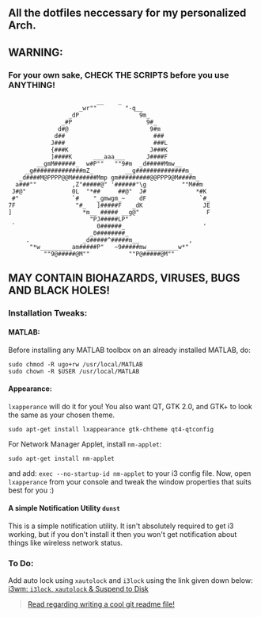 ## All the dotfiles neccessary for my personalized Arch.
## WARNING: 
### For your own sake, CHECK THE SCRIPTS before you use ANYTHING!

 
                             __    _
                        _wr""        "-q__
                     _dP                 9m_
                   _#P                     9#_
                  d#@                       9#m
                 d##                         ###
                J###                         ###L
                {###K                       J###K
                ]####K      ___aaa___      J####F
            __gmM######_  w#P""   ""9#m  _d#####Mmw__
         _g##############mZ_         __g##############m_
       _d####M@PPPP@@M#######Mmp gm#########@@PPP9@M####m_
      a###""          ,Z"#####@" '######"\g          ""M##m
     J#@"             0L  "*##     ##@"  J#              *#K
     #"               `#    "_gmwgm_~    dF               `#_
    7F                 "#_   ]#####F   _dK                 JE
    ]                    *m__ ##### __g@"                   F
                           "PJ#####LP"
     `                       0######_                      '
                           _0########_
         .               _d#####^#####m__              ,
          "*w_________am#####P"   ~9#####mw_________w*"
              ""9@#####@M""           ""P@#####@M""

          
## MAY CONTAIN BIOHAZARDS, VIRUSES, BUGS AND BLACK HOLES!


### Installation Tweaks:
#### MATLAB:
Before installing any MATLAB toolbox on an already installed MATLAB, do:

```
sudo chmod -R ugo+rw /usr/local/MATLAB
sudo chown -R $USER /usr/local/MATLAB
```

#### Appearance:
``lxapperance`` will do it for you!
You also want QT, GTK 2.0, and GTK+ to look the same as your chosen theme.

```
sudo apt-get install lxappearance gtk-chtheme qt4-qtconfig
```

For Network Manager Applet, install ``nm-applet``:
```
sudo apt-get install nm-applet
```
and add: `` exec --no-startup-id nm-applet `` to your i3 config file. Now, open ``lxapperance`` from your console and tweak the window properties that suits best for you :)

#### A simple Notification Utility ``dunst``
This is a simple notification utility. It isn't absolutely required to get i3 working, but if you don't install it then you won't get notification about things like wireless network status.



### To Do:
Add auto lock using ``xautolock`` and ``i3lock`` using the link given down below:
[i3wm: ``i3lock``, ``xautolock`` & Suspend to Disk](http://rabexc.org/posts/awesome-xautolock-battery)


> [Read regarding writing a cool git readme file!](https://github.com/adam-p/markdown-here/wiki/Markdown-Cheatsheet)
